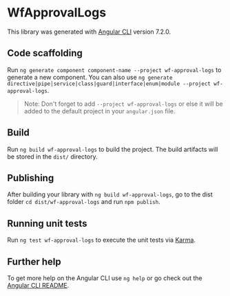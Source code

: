 # WfApprovalLogs

This library was generated with [Angular CLI](https://github.com/angular/angular-cli) version 7.2.0.

## Code scaffolding

Run `ng generate component component-name --project wf-approval-logs` to generate a new component. You can also use `ng generate directive|pipe|service|class|guard|interface|enum|module --project wf-approval-logs`.
> Note: Don't forget to add `--project wf-approval-logs` or else it will be added to the default project in your `angular.json` file. 

## Build

Run `ng build wf-approval-logs` to build the project. The build artifacts will be stored in the `dist/` directory.

## Publishing

After building your library with `ng build wf-approval-logs`, go to the dist folder `cd dist/wf-approval-logs` and run `npm publish`.

## Running unit tests

Run `ng test wf-approval-logs` to execute the unit tests via [Karma](https://karma-runner.github.io).

## Further help

To get more help on the Angular CLI use `ng help` or go check out the [Angular CLI README](https://github.com/angular/angular-cli/blob/master/README.md).

